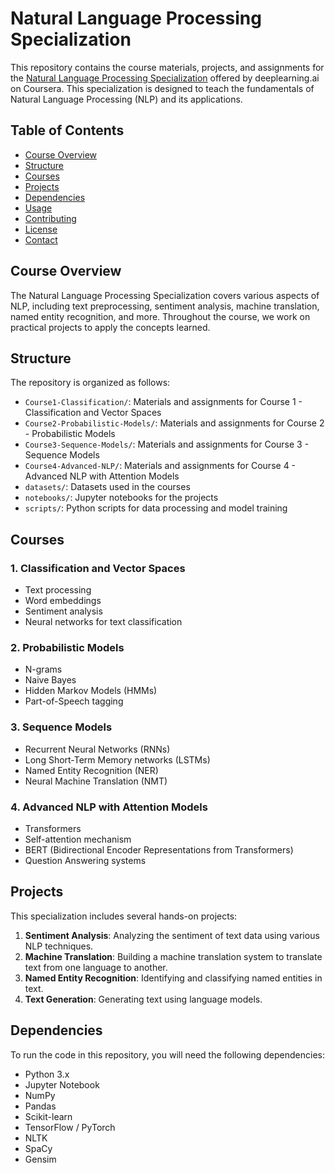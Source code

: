 # Natural Language Processing Specialization

This repository contains the course materials, projects, and assignments for the [Natural Language Processing Specialization](https://www.coursera.org/specializations/natural-language-processing) offered by deeplearning.ai on Coursera. This specialization is designed to teach the fundamentals of Natural Language Processing (NLP) and its applications.

## Table of Contents
- [Course Overview](#course-overview)
- [Structure](#structure)
- [Courses](#courses)
- [Projects](#projects)
- [Dependencies](#dependencies)
- [Usage](#usage)
- [Contributing](#contributing)
- [License](#lICENSE)
- [Contact](#contact)

## Course Overview
The Natural Language Processing Specialization covers various aspects of NLP, including text preprocessing, sentiment analysis, machine translation, named entity recognition, and more. Throughout the course, we work on practical projects to apply the concepts learned.

## Structure
The repository is organized as follows:
- `Course1-Classification/`: Materials and assignments for Course 1 - Classification and Vector Spaces
- `Course2-Probabilistic-Models/`: Materials and assignments for Course 2 - Probabilistic Models
- `Course3-Sequence-Models/`: Materials and assignments for Course 3 - Sequence Models
- `Course4-Advanced-NLP/`: Materials and assignments for Course 4 - Advanced NLP with Attention Models
- `datasets/`: Datasets used in the courses
- `notebooks/`: Jupyter notebooks for the projects
- `scripts/`: Python scripts for data processing and model training

## Courses

### 1. Classification and Vector Spaces
- Text processing
- Word embeddings
- Sentiment analysis
- Neural networks for text classification

### 2. Probabilistic Models
- N-grams
- Naive Bayes
- Hidden Markov Models (HMMs)
- Part-of-Speech tagging

### 3. Sequence Models
- Recurrent Neural Networks (RNNs)
- Long Short-Term Memory networks (LSTMs)
- Named Entity Recognition (NER)
- Neural Machine Translation (NMT)

### 4. Advanced NLP with Attention Models
- Transformers
- Self-attention mechanism
- BERT (Bidirectional Encoder Representations from Transformers)
- Question Answering systems

## Projects
This specialization includes several hands-on projects:
1. **Sentiment Analysis**: Analyzing the sentiment of text data using various NLP techniques.
2. **Machine Translation**: Building a machine translation system to translate text from one language to another.
3. **Named Entity Recognition**: Identifying and classifying named entities in text.
4. **Text Generation**: Generating text using language models.

## Dependencies
To run the code in this repository, you will need the following dependencies:
- Python 3.x
- Jupyter Notebook
- NumPy
- Pandas
- Scikit-learn
- TensorFlow / PyTorch
- NLTK
- SpaCy
- Gensim

